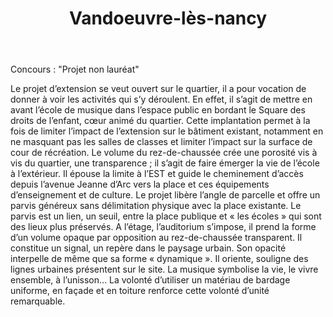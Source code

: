 ﻿---
publishdate: 2019-04-27
title: "Vandoeuvre-lès-nancy"
description: "Construction d’une restauration scolaire et d’un auditorium à l’école de musique au sein du groupe scolaire Jeanne d’Arc"
location: "Vandoeuvre-lès-nancy (54)"
client: "Ville de Vandoeuvre-lès-nancy"
builder: ['Aurélien Suchet Architecte mandataire', 'Esther Henna Architecte associée', 'RB Economie', 'SIB Etudes', 'EFTE Ing.', 'Fluid’IT', 'ESP Acoustique']
period: "2018"
surface: "400 m²"
cost: "1 600 000 € HT"
images: [
    'vandoeuvre/1_VAND_Perspective_L.jpg',
]
metadesc: "Concours portant sur la construction d’une restauration scolaire et d’un auditorium à l’école de musique au sein du groupe scolaire Jeanne d’Arc à Vandoeuvre-lès-Nancy."
---
Concours : "Projet non lauréat"

Le projet d’extension se veut ouvert sur le quartier, il a pour vocation de donner à voir les activités qui s’y déroulent. En effet, il s’agit de mettre en avant l’école de musique dans l’espace public en bordant le Square des droits de l’enfant, cœur animé du quartier.
Cette implantation permet à la fois de limiter l’impact de l’extension sur le bâtiment existant, notamment en ne masquant pas les salles de classes et limiter l’impact sur la surface de cour de récréation.
Le volume du rez-de-chaussée crée une porosité vis à vis du quartier, une transparence ; il s’agit de faire émerger la vie de l’école à l’extérieur. Il épouse la limite à l’EST et guide le cheminement d’accès depuis l’avenue Jeanne d’Arc vers la place et ces équipements d’enseignement et de culture.
Le projet libère l’angle de parcelle et offre un parvis généreux sans délimitation physique avec la place existante. Le parvis est un lien, un seuil, entre la place publique et « les écoles » qui sont des lieux plus préservés.
A l’étage, l’auditorium s’impose, il prend la forme d’un volume opaque par opposition au rez-de-chaussée transparent. Il constitue un signal, un repère dans le paysage urbain. Son opacité interpelle de même que sa forme « dynamique ». Il oriente, souligne des lignes urbaines présentent sur le site. La musique symbolise la vie, le vivre ensemble, à l’unisson… La volonté d’utiliser un matériau de bardage uniforme, en façade et en toiture renforce cette volonté d’unité remarquable.
